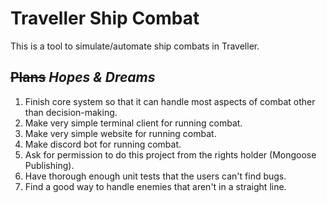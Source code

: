 # Traveller Ship Combat

This is a tool to simulate/automate ship combats in Traveller.

## ~~Plans~~ *Hopes & Dreams*
1. Finish core system so that it can handle most aspects of combat other than decision-making.
2. Make very simple terminal client for running combat.
3. Make very simple website for running combat.
4. Make discord bot for running combat.
5. Ask for permission to do this project from the rights holder (Mongoose Publishing).
6. Have thorough enough unit tests that the users can't find bugs.
7. Find a good way to handle enemies that aren't in a straight line.
